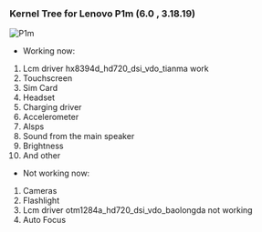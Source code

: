 
###                                          Kernel Tree for Lenovo P1m (6.0 , 3.18.19)

![P1m](http://www.smartgizmo.net/wp-content/uploads/2015/10/Lenovo-VIBE-P1m-1.jpg)

* Working now:
1) Lcm driver hx8394d_hd720_dsi_vdo_tianma work
2) Touchscreen
3) Sim Card
4) Headset
5) Charging driver
6) Accelerometer
7) Alsps
8) Sound from the main speaker
9) Brightness
10) And other
* Not working now:
1) Cameras
2) Flashlight
3) Lcm driver otm1284a_hd720_dsi_vdo_baolongda not working
4) Auto Focus
